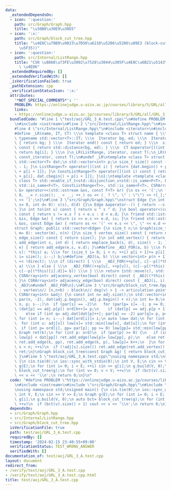 ```yaml
---
data:
  _extendedDependsOn:
  - icon: ':question:'
    path: src/Graph/Graph.hpp
    title: "\u30B0\u30E9\u30D5"
  - icon: ':x:'
    path: src/Graph/block_cut_tree.hpp
    title: "\u4E8C\u70B9\u9023\u7D50\u6210\u5206\u5206\u89E3 (block-cut-tree (\u62E1\
      \u5F35))"
  - icon: ':question:'
    path: src/Internal/ListRange.hpp
    title: "CSR \u8868\u73FE\u3092\u7528\u3044\u305F\u4E8C\u6B21\u5143\u914D\u5217\
      \ \u4ED6"
  _extendedRequiredBy: []
  _extendedVerifiedWith: []
  _isVerificationFailed: true
  _pathExtension: cpp
  _verificationStatusIcon: ':x:'
  attributes:
    '*NOT_SPECIAL_COMMENTS*': ''
    PROBLEM: https://onlinejudge.u-aizu.ac.jp/courses/library/5/GRL/all/GRL_3_A
    links:
    - https://onlinejudge.u-aizu.ac.jp/courses/library/5/GRL/all/GRL_3_A
  bundledCode: "#line 1 \"test/aoj/GRL_3_A.test.cpp\"\n#define PROBLEM \"https://onlinejudge.u-aizu.ac.jp/courses/library/5/GRL/all/GRL_3_A\"\
    \n#include <iostream>\n#line 2 \"src/Internal/ListRange.hpp\"\n#include <vector>\n\
    #line 4 \"src/Internal/ListRange.hpp\"\n#include <iterator>\n#include <type_traits>\n\
    #define _LR(name, IT, CT) \\\n template <class T> struct name { \\\n  using Iterator=\
    \ typename std::vector<T>::IT; \\\n  Iterator bg, ed; \\\n  Iterator begin() const\
    \ { return bg; } \\\n  Iterator end() const { return ed; } \\\n  size_t size()\
    \ const { return std::distance(bg, ed); } \\\n  CT &operator[](int i) const {\
    \ return bg[i]; } \\\n }\n_LR(ListRange, iterator, const T);\n_LR(ConstListRange,\
    \ const_iterator, const T);\n#undef _LR\ntemplate <class T> struct CSRArray {\n\
    \ std::vector<T> dat;\n std::vector<int> p;\n size_t size() const { return p.size()\
    \ - 1; }\n ListRange<T> operator[](int i) { return {dat.begin() + p[i], dat.begin()\
    \ + p[i + 1]}; }\n ConstListRange<T> operator[](int i) const { return {dat.cbegin()\
    \ + p[i], dat.cbegin() + p[i + 1]}; }\n};\ntemplate <template <class> class F,\
    \ class T> std::enable_if_t<std::disjunction_v<std::is_same<F<T>, ListRange<T>>,\
    \ std::is_same<F<T>, ConstListRange<T>>, std::is_same<F<T>, CSRArray<T>>>, std::ostream\
    \ &> operator<<(std::ostream &os, const F<T> &r) {\n os << '[';\n for (int _=\
    \ 0, __= r.size(); _ < __; ++_) os << (_ ? \", \" : \"\") << r[_];\n return os\
    \ << ']';\n}\n#line 3 \"src/Graph/Graph.hpp\"\nstruct Edge {\n int s, d;\n Edge(int\
    \ s= 0, int d= 0): s(s), d(d) {}\n Edge &operator--() { return --s, --d, *this;\
    \ }\n int to(int u) const { return u ^ s ^ d; }\n bool operator<(const Edge &e)\
    \ const { return s != e.s ? s < e.s : d < e.d; }\n friend std::istream &operator>>(std::istream\
    \ &is, Edge &e) { return is >> e.s >> e.d, is; }\n friend std::ostream &operator<<(std::ostream\
    \ &os, const Edge &e) { return os << '(' << e.s << \", \" << e.d << ')'; }\n};\n\
    struct Graph: public std::vector<Edge> {\n size_t n;\n Graph(size_t n= 0, size_t\
    \ m= 0): vector(m), n(n) {}\n size_t vertex_size() const { return n; }\n size_t\
    \ edge_size() const { return size(); }\n int add_vertex() { return n++; }\n int\
    \ add_edge(int s, int d) { return emplace_back(s, d), size() - 1; }\n int add_edge(Edge\
    \ e) { return add_edge(e.s, e.d); }\n#define _ADJ_FOR(a, b) \\\n for (auto [u,\
    \ v]: *this) a; \\\n for (size_t i= 0; i < n; ++i) p[i + 1]+= p[i]; \\\n for (int\
    \ i= size(); i--;) b;\n#define _ADJ(a, b) \\\n vector<int> p(n + 1), c(size()\
    \ << !direct); \\\n if (direct) { \\\n  _ADJ_FOR(++p[u], c[--p[(*this)[i].s]]=\
    \ a) \\\n } else { \\\n  _ADJ_FOR((++p[u], ++p[v]), (c[--p[(*this)[i].s]]= a,\
    \ c[--p[(*this)[i].d]]= b)) \\\n } \\\n return {std::move(c), std::move(p)}\n\
    \ CSRArray<int> adjacency_vertex(bool direct) const { _ADJ((*this)[i].d, (*this)[i].s);\
    \ }\n CSRArray<int> adjacency_edge(bool direct) const { _ADJ(i, i); }\n#undef\
    \ _ADJ\n#undef _ADJ_FOR\n};\n#line 3 \"src/Graph/block_cut_tree.hpp\"\n// [0,n)\
    \ : vertex\n// [n,n+b) : block\n// deg(v) > 1 -> articulation point\nGraph block_cut_tree(const\
    \ CSRArray<int> &adj) {\n const int n= adj.size();\n std::vector<int> ord(n),\
    \ par(n, -2), dat(adj.p.begin(), adj.p.begin() + n);\n int k= 0;\n for (int s=\
    \ n, p; s--;)\n  if (par[s] == -2)\n   for (par[p= s]= -1; p >= 0;) {\n    if\
    \ (dat[p] == adj.p[p]) ord[k++]= p;\n    if (dat[p] == adj.p[p + 1]) p= par[p];\n\
    \    else if (int q= adj.dat[dat[p]++]; par[q] == -2) par[q]= p, p= q;\n   }\n\
    \ for (int i= n; i--;) dat[ord[i]]= i;\n auto low= dat;\n for (int v= n; v--;)\n\
    \  for (int u: adj[v]) low[v]= std::min(low[v], dat[u]);\n for (int i= n; i--;)\n\
    \  if (int p= ord[i], pp= par[p]; pp >= 0) low[pp]= std::min(low[pp], low[p]);\n\
    \ Graph ret(k);\n for (int p: ord)\n  if (par[p] >= 0) {\n   if (int pp= par[p];\
    \ low[p] < dat[pp]) ret.add_edge(low[p]= low[pp], p);\n   else ret.add_vertex(),\
    \ ret.add_edge(k, pp), ret.add_edge(k, p), low[p]= k++;\n  }\n for (int s= 0;\
    \ s < n; ++s)\n  if (!adj[s].size()) ret.add_edge(ret.add_vertex(), s);\n return\
    \ ret;\n}\nGraph block_cut_tree(const Graph &g) { return block_cut_tree(g.adjacency_vertex(0));\
    \ }\n#line 5 \"test/aoj/GRL_3_A.test.cpp\"\nusing namespace std;\nsigned main()\
    \ {\n cin.tie(0);\n ios::sync_with_stdio(0);\n int V, E;\n cin >> V >> E;\n Graph\
    \ g(E);\n for (int i= 0; i < E; ++i) cin >> g[i];\n g.build(V, 0);\n auto bct=\
    \ block_cut_tree(g);\n for (int v= 0; v < V; ++v)\n  if (bct(v).size() > 1) cout\
    \ << v << '\\n';\n return 0;\n}\n"
  code: "#define PROBLEM \"https://onlinejudge.u-aizu.ac.jp/courses/library/5/GRL/all/GRL_3_A\"\
    \n#include <iostream>\n#include \"src/Graph/Graph.hpp\"\n#include \"src/Graph/block_cut_tree.hpp\"\
    \nusing namespace std;\nsigned main() {\n cin.tie(0);\n ios::sync_with_stdio(0);\n\
    \ int V, E;\n cin >> V >> E;\n Graph g(E);\n for (int i= 0; i < E; ++i) cin >>\
    \ g[i];\n g.build(V, 0);\n auto bct= block_cut_tree(g);\n for (int v= 0; v < V;\
    \ ++v)\n  if (bct(v).size() > 1) cout << v << '\\n';\n return 0;\n}"
  dependsOn:
  - src/Graph/Graph.hpp
  - src/Internal/ListRange.hpp
  - src/Graph/block_cut_tree.hpp
  isVerificationFile: true
  path: test/aoj/GRL_3_A.test.cpp
  requiredBy: []
  timestamp: '2024-02-15 23:40:55+09:00'
  verificationStatus: TEST_WRONG_ANSWER
  verifiedWith: []
documentation_of: test/aoj/GRL_3_A.test.cpp
layout: document
redirect_from:
- /verify/test/aoj/GRL_3_A.test.cpp
- /verify/test/aoj/GRL_3_A.test.cpp.html
title: test/aoj/GRL_3_A.test.cpp
---
```

